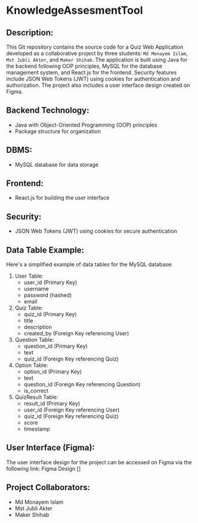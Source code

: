 # KnowledgeAssesmentTool

## Description:

This Git repository contains the source code for a Quiz Web Application developed as a collaborative project by three students: `Md Monayem Islam`, `Mst Jubli Akter`, and `Maker Shihab`. The application is built using Java for the backend following OOP principles, MySQL for the database management system, and React.js for the frontend. Security features include JSON Web Tokens (JWT) using cookies for authentication and authorization. The project also includes a user interface design created on Figma.

## Backend Technology:

- Java with Object-Oriented Programming (OOP) principles
- Package structure for organization

## DBMS:

- MySQL database for data storage

## Frontend:

- React.js for building the user interface

## Security:

- JSON Web Tokens (JWT) using cookies for secure authentication

## Data Table Example:

Here's a simplified example of data tables for the MySQL database:

1. User Table:
   - user_id (Primary Key)
   - username
   - password (hashed)
   - email
2. Quiz Table:
   - quiz_id (Primary Key)
   - title
   - description
   - created_by (Foreign Key referencing User)
3. Question Table:
   - question_id (Primary Key)
   - text
   - quiz_id (Foreign Key referencing Quiz)
4. Option Table:
   - option_id (Primary Key)
   - text
   - question_id (Foreign Key referencing Question)
   - is_correct
5. QuizResult Table:
   - result_id (Primary Key)
   - user_id (Foreign Key referencing User)
   - quiz_id (Foreign Key referencing Quiz)
   - score
   - timestamp

## User Interface (Figma):

The user interface design for the project can be accessed on Figma via the following link: Figma Design []

## Project Collaborators:

- Md Monayem Islam
- Mst Jubli Akter
- Maker Shihab
